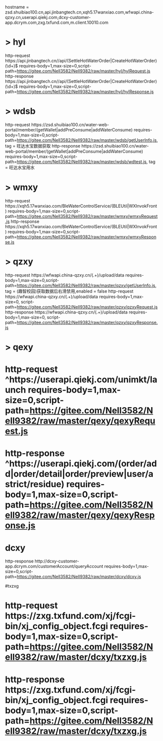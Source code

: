 hostname = zsd.shuibiao100.cn,api.jinbangtech.cn,xqh5.17wanxiao.com,wfwapi.china-qzxy.cn,userapi.qiekj.com,dcxy-customer-app.dcrym.com,zxg.txfund.com,m.client.10010.com


# > hyl
http-request https://api\.jinbangtech\.cn//api/(SettleHotWaterOrder|CreateHotWaterOrder)(\d+)$ requires-body=1,max-size=0,script-path=https://gitee.com/Nell3582/Nell9382/raw/master/hyl/hylRequest.js
http-response https://api\.jinbangtech\.cn//api/(SettleHotWaterOrder|CreateHotWaterOrder)(\d+)$ requires-body=1,max-size=0,script-path=https://gitee.com/Nell3582/Nell9382/raw/master/hyl/hylResponse.js

# > wdsb
http-request https://zsd\.shuibiao100\.cn/water\-web\-portal/member/(getWallet|addPreConsume|addWaterConsume) requires-body=1,max-size=0,script-path=https://gitee.com/Nell3582/Nell9382/raw/master/wdsb/getUserInfo.js, tag = 旺达水宝数据获取
http-response https://zsd\.shuibiao100\.cn/water\-web\-portal/member/(getWallet|addPreConsume|addWaterConsume) requires-body=1,max-size=0,script-path=https://gitee.com/Nell3582/Nell9382/raw/master/wdsb/wdtest.js, tag = 旺达水宝用水

# > wmxy
http-request https:\/\/xqh5\.17wanxiao\.com\/BleWaterControlService\/(BLEUtil|WXInvokFront) requires-body=1,max-size=0,script-path=https://gitee.com/Nell3582/Nell9382/raw/master/wmxy/wmxyRequest.js
http-response https:\/\/xqh5\.17wanxiao\.com\/BleWaterControlService\/(BLEUtil|WXInvokFront) requires-body=1,max-size=0,script-path=https://gitee.com/Nell3582/Nell9382/raw/master/wmxy/wmxyResponse.js

# > qzxy
http-request https:\/\/wfwapi\.china\-qzxy\.cn/(.+)/upload/data requires-body=1,max-size=0,script-path=https://gitee.com/Nell3582/Nell9382/raw/master/qzxy/getUserInfo.js, tag = (趣智校园)获取数据后右滑禁用,enabled = false
http-request https:\/\/wfwapi\.china\-qzxy\.cn\/(.+)/upload/data requires-body=1,max-size=0, script-path=https://gitee.com/Nell3582/Nell9382/raw/master/qzxy/qzxyRequest.js
http-response https:\/\/wfwapi\.china\-qzxy\.cn\/(.+)/upload/data requires-body=1,max-size=0, script-path=https://gitee.com/Nell3582/Nell9382/raw/master/qzxy/qzxyResponse.js

# > qexy
# http-request ^https:\/\/userapi\.qiekj\.com/unimkt/launch requires-body=1,max-size=0,script-path=https://gitee.com/Nell3582/Nell9382/raw/master/qexy/qexyRequest.js
# http-response ^https:\/\/userapi\.qiekj\.com/(order/add|order/detail|order/preview|user/astrict/residue) requires-body=1,max-size=0,script-path=https://gitee.com/Nell3582/Nell9382/raw/master/qexy/qexyResponse.js

# dcxy
http-response http://dcxy\-customer\-app\.dcrym\.com/customerAccount/queryAccount requires-body=1,max-size=0,script-path=https://gitee.com/Nell3582/Nell9382/raw/master/dcxy/dcxy.js

#txzxg
# http-request https:\/\/zxg\.txfund\.com\/xj\/fcgi\-bin\/xj\_config\_object\.fcgi requires-body=1,max-size=0,script-path=https://gitee.com/Nell3582/Nell9382/raw/master/dcxy/txzxg.js
# http-response https:\/\/zxg\.txfund\.com\/xj\/fcgi\-bin\/xj\_config\_object\.fcgi requires-body=1,max-size=0,script-path=https://gitee.com/Nell3582/Nell9382/raw/master/dcxy/txzxg.js


